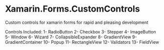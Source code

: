 # Xamarin.Forms.CustomControls
Custom controls for xamarin forms for rapid and pleasing development

Controls Included:
1- RadioButton
2- Checkbox
3- Stepper
4- ImageButton
5- Window
6- Wizard
7- CollapsibleExpander
8- GradientView
9- GradientContainer
10- Popup
11- RectangleView
12- Validators
13- FieldView
